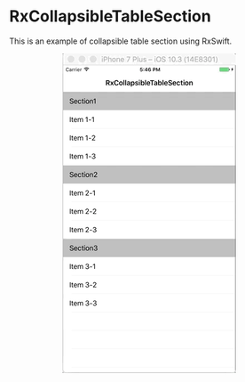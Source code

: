 # RxCollapsibleTableSection

This is an example of collapsible table section using RxSwift.

<p align="center">
    <img src="./app.gif" alt="App Gif">
</p>

